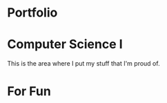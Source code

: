 # Portfolio
# Computer Science I
  This is the area where I put my stuff that I'm proud of.
  

# For Fun
